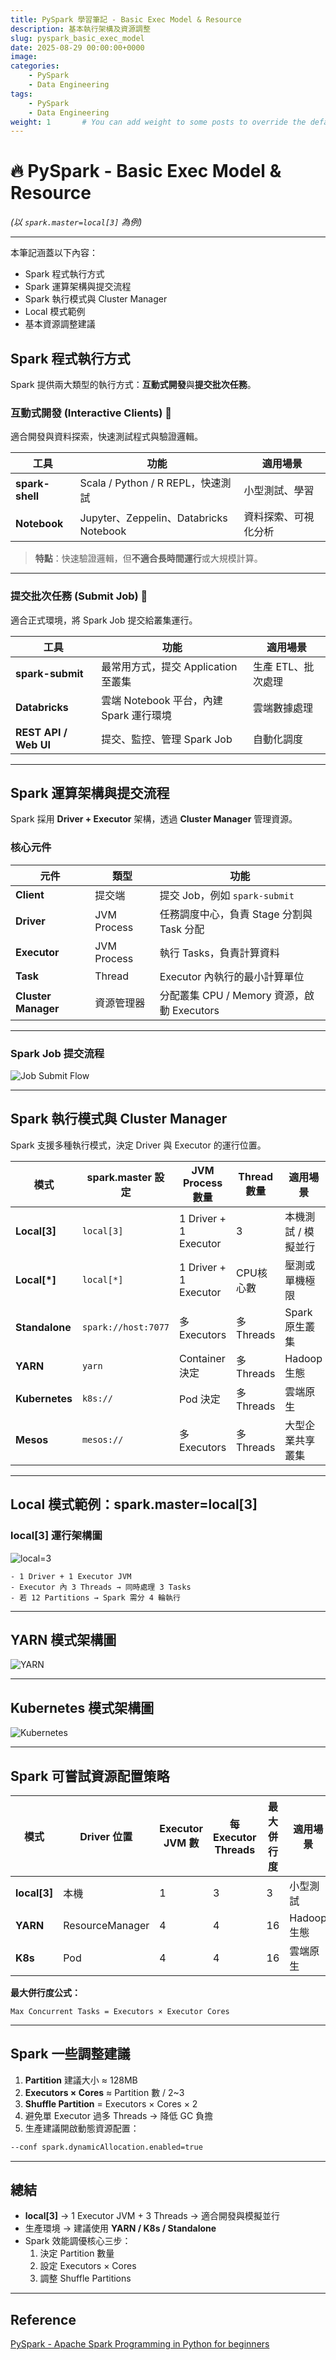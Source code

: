 ```yaml
---
title: PySpark 學習筆記 - Basic Exec Model & Resource
description: 基本執行架構及資源調整
slug: pyspark_basic_exec_model
date: 2025-08-29 00:00:00+0000
image: 
categories:
    - PySpark
    - Data Engineering
tags:
    - PySpark
    - Data Engineering
weight: 1       # You can add weight to some posts to override the default sorting (date descending)
---
```


# 🔥 PySpark - Basic Exec Model & Resource
*(以 `spark.master=local[3]` 為例)*

---

本筆記涵蓋以下內容：

- Spark 程式執行方式
- Spark 運算架構與提交流程
- Spark 執行模式與 Cluster Manager
- Local 模式範例
- 基本資源調整建議

## Spark 程式執行方式

Spark 提供兩大類型的執行方式：**互動式開發**與**提交批次任務**。

### 互動式開發 (Interactive Clients) 🧪
適合開發與資料探索，快速測試程式與驗證邏輯。

| 工具 | 功能 | 適用場景 |
|------|------|-----------|
| **spark-shell** | Scala / Python / R REPL，快速測試 | 小型測試、學習 |
| **Notebook** | Jupyter、Zeppelin、Databricks Notebook | 資料探索、可視化分析 |

> **特點**：快速驗證邏輯，但**不適合長時間運行**或大規模計算。

---

### 提交批次任務 (Submit Job) 🚀
適合正式環境，將 Spark Job 提交給叢集運行。

| 工具 | 功能 | 適用場景 |
|------|------|-----------|
| **spark-submit** | 最常用方式，提交 Application 至叢集 | 生產 ETL、批次處理 |
| **Databricks** | 雲端 Notebook 平台，內建 Spark 運行環境 | 雲端數據處理 |
| **REST API / Web UI** | 提交、監控、管理 Spark Job | 自動化調度 |

---

## Spark 運算架構與提交流程

Spark 採用 **Driver + Executor** 架構，透過 **Cluster Manager** 管理資源。

### 核心元件
| 元件 | 類型 | 功能 |
|------|------|------|
| **Client** | 提交端 | 提交 Job，例如 `spark-submit` |
| **Driver** | JVM Process | 任務調度中心，負責 Stage 分割與 Task 分配 |
| **Executor** | JVM Process | 執行 Tasks，負責計算資料 |
| **Task** | Thread | Executor 內執行的最小計算單位 |
| **Cluster Manager** | 資源管理器 | 分配叢集 CPU / Memory 資源，啟動 Executors |

---

### Spark Job 提交流程

![Job Submit Flow](chart1.png)

---

## Spark 執行模式與 Cluster Manager

Spark 支援多種執行模式，決定 Driver 與 Executor 的運行位置。

| 模式 | spark.master 設定 | JVM Process 數量 | Thread 數量 | 適用場景 |
|------|--------------------|------------------|-------------|-----------|
| **Local[3]** | `local[3]` | 1 Driver + 1 Executor | 3 | 本機測試 / 模擬並行 |
| **Local[*]** | `local[*]` | 1 Driver + 1 Executor | CPU核心數 | 壓測或單機極限 |
| **Standalone** | `spark://host:7077` | 多 Executors | 多 Threads | Spark 原生叢集 |
| **YARN** | `yarn` | Container 決定 | 多 Threads | Hadoop 生態 |
| **Kubernetes** | `k8s://` | Pod 決定 | 多 Threads | 雲端原生 |
| **Mesos** | `mesos://` | 多 Executors | 多 Threads | 大型企業共享叢集 |

---

## Local 模式範例：spark.master=local[3]

### local[3] 運行架構圖

![local=3](chart2.png)

```text
- 1 Driver + 1 Executor JVM  
- Executor 內 3 Threads → 同時處理 3 Tasks  
- 若 12 Partitions → Spark 需分 4 輪執行
```

---

## YARN 模式架構圖

![YARN](chart3.png)

---

## Kubernetes 模式架構圖

![Kubernetes](chart4.png)

---

## Spark 可嘗試資源配置策略

| 模式 | Driver 位置 | Executor JVM 數 | 每 Executor Threads | 最大併行度 | 適用場景 |
|------|------------|-----------------|---------------------|-----------|-----------|
| **local[3]** | 本機 | 1 | 3 | 3 | 小型測試 |
| **YARN** | ResourceManager | 4 | 4 | 16 | Hadoop 生態 |
| **K8s** | Pod | 4 | 4 | 16 | 雲端原生 |

**最大併行度公式：**
```text
Max Concurrent Tasks = Executors × Executor Cores
```

---

## Spark 一些調整建議

1. **Partition** 建議大小 ≈ 128MB  
2. **Executors × Cores** ≈ Partition 數 / 2~3  
3. **Shuffle Partition** = Executors × Cores × 2  
4. 避免單 Executor 過多 Threads → 降低 GC 負擔  
5. 生產建議開啟動態資源配置：  
```bash
--conf spark.dynamicAllocation.enabled=true
```

---

## 總結

- **local[3]** → 1 Executor JVM + 3 Threads → 適合開發與模擬並行  
- 生產環境 → 建議使用 **YARN / K8s / Standalone**  
- Spark 效能調優核心三步：
    1. 決定 Partition 數量
    2. 設定 Executors × Cores
    3. 調整 Shuffle Partitions

---

## Reference
[PySpark - Apache Spark Programming in Python for beginners](https://www.udemy.com/course/apache-spark-programming-in-python-for-beginners/)